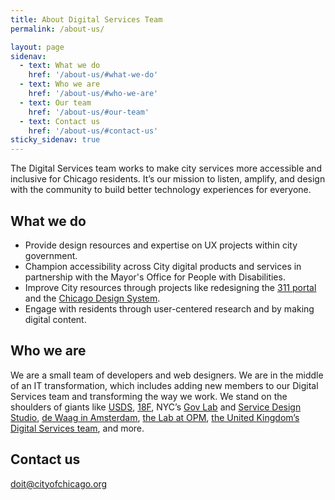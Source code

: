 ```yaml
---
title: About Digital Services Team
permalink: /about-us/

layout: page
sidenav:
  - text: What we do
    href: '/about-us/#what-we-do'
  - text: Who we are
    href: '/about-us/#who-we-are'
  - text: Our team
    href: '/about-us/#our-team'
  - text: Contact us
    href: '/about-us/#contact-us'
sticky_sidenav: true
---
```


The Digital Services team works to make city services more accessible and inclusive for Chicago residents. It’s our mission to listen, amplify, and design with the community to build better technology experiences for everyone. 

## What we do

* Provide design resources and expertise on UX projects within city government.
* Champion accessibility across City digital products and services in partnership with the Mayor's Office for People with Disabilities.
* Improve City resources through projects like redesigning the [311 portal](https://311.chicago.gov) and the [Chicago Design System](https://chicagodesignsystem.org).
* Engage with residents through user-centered research and by making digital content.


## Who we are

We are a small team of developers and web designers. We are in the middle of an IT transformation, which includes adding new members to our Digital Services team and transforming the way we work. We stand on the shoulders of giants like [USDS](https://www.usds.gov/), [18F](https://18f.gsa.gov/), NYC’s [Gov Lab](https://www1.nyc.gov/assets/doitt/html/govlabstudio/index.html) and [Service Design Studio](https://www1.nyc.gov/site/opportunity/portfolio/service-design-studio.page), [de Waag in Amsterdam](https://waag.org/), [the Lab at OPM](https://lab.opm.gov/), [the United Kingdom’s Digital Services team](https://www.gov.uk/government/organisations/government-digital-service), and more. 


## Contact us
doit@cityofchicago.org
